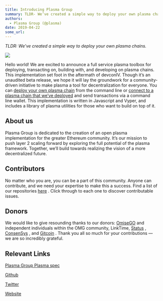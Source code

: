 ```yaml
---
title: Introducing Plasma Group
summary: TLDR- We’ve created a simple way to deploy your own plasma chains. Hello world! We are excited to announce a full service plasma toolbox for deploying, transacting on, building with, and developing on plasma chains. This implementation set foot in the aftermath of devconIV. Though it’s an unaudited beta release, we hope it will lay the groundwork for a community-driven initiative to make plasma a tool for decentralization for everyone. You can deploy your own plasma chain from the command line o
authors:
  - Plasma Group (@plasma)
date: 2019-04-22
some_url: 
---
```


 
_TLDR: We’ve created a simple way to deploy your own plasma chains._
 

![](https://api.kauri.io:443/ipfs/QmcpW3gG5oWYu7Q5K6zn8p5wN8EXNEjvctGHFttUrRSAMY)

Hello world! We are excited to announce a full service plasma toolbox for deploying, transacting on, building with, and developing on plasma chains.
This implementation set foot in the aftermath of devconIV. Though it’s an unaudited beta release, we hope it will lay the groundwork for a community-driven initiative to make plasma a tool for decentralization for everyone.
You can 
[deploy your own plasma chain](https://github.com/plasma-group/plasma-chain-operator)
 from the command line or 
[connect to a plasma chain that we’ve deployed](https://github.com/plasma-group/plasma-node)
 and send transactions via a command line wallet. This implementation is written in Javascript and Vyper, and includes a library of plasma utilities for those who want to build on top of it.

## About us
Plasma Group is dedicated to the creation of an open plasma implementation for the greater Ethereum community. It’s our mission to push layer 2 scaling forward by exploring the full potential of the plasma framework. Together, we’ll build towards realizing the vision of a more decentralized future.

## Contributors
No matter who you are, you can be a part of this community. Anyone can contribute, and we need your expertise to make this a success. Find a list of our repositories 
[here](http://github.com/plasma-group)
 . Click through to each one to discover contributable issues.

## Donors
We would like to give resounding thanks to our donors: 
[OmiseGO](https://omisego.network/)
 and independent individuals within the OMG community, LinkTime, 
[Status](https://status.im/)
 , 
[ConsenSys](https://consensys.net/)
 , and 
[Gitcoin](https://gitcoin.co/)
 . Thank you all so much for your contributions — we are so incredibly grateful.

## Relevant Links
 
[Plasma Group Plasma spec](https://medium.com/@plasma_group/plasma-spec-9d98d0f2fccf)
   
  
[Github](https://github.com/plasma-group)
   
  
[Twitter](https://twitter.com/plasma_group)
   
  
[Website](https://plasma.group)
 
